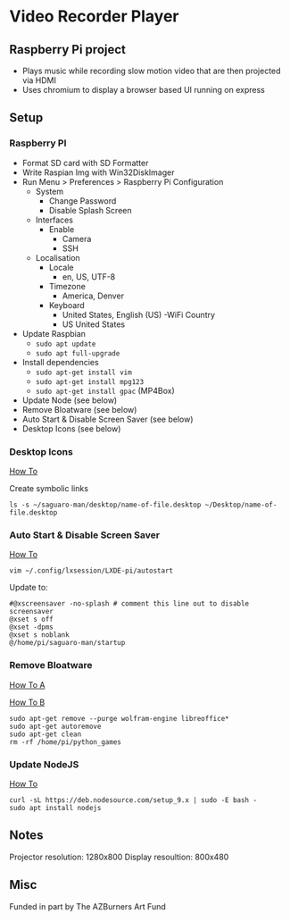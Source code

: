 # Video Recorder Player

## Raspberry Pi project

- Plays music while recording slow motion video that are then projected via HDMI
- Uses chromium to display a browser based UI running on express

## Setup

### Raspberry PI

- Format SD card with SD Formatter
- Write Raspian Img with Win32DiskImager
- Run Menu > Preferences > Raspberry Pi Configuration
  - System
    - Change Password
    - Disable Splash Screen
  - Interfaces
    - Enable
      - Camera
      - SSH
  - Localisation
    - Locale
      - en, US, UTF-8
    - Timezone
      - America, Denver
    - Keyboard
      - United States, English (US)
    -WiFi Country
      - US United States
- Update Raspbian
  - ```sudo apt update```
  - ```sudo apt full-upgrade```
- Install dependencies
  - ```sudo apt-get install vim```
  - ```sudo apt-get install mpg123```
  - ```sudo apt-get install gpac``` (MP4Box)
- Update Node (see below)
- Remove Bloatware (see below)
- Auto Start & Disable Screen Saver (see below)
- Desktop Icons (see below)

### Desktop Icons

[How To](http://www.raspberry-projects.com/pi/pi-operating-systems/raspbian/gui/desktop-shortcuts)

Create symbolic links

```
ls -s ~/saguaro-man/desktop/name-of-file.desktop ~/Desktop/name-of-file.desktop
```

### Auto Start & Disable Screen Saver

[How To](https://www.raspberrypi.org/forums/viewtopic.php?f=91&t=163316)

```
vim ~/.config/lxsession/LXDE-pi/autostart
```

Update to:

```
#@xscreensaver -no-splash # comment this line out to disable screensaver
@xset s off
@xset -dpms
@xset s noblank
@/home/pi/saguaro-man/startup
```

### Remove Bloatware

[How To A](http://raspi.tv/2016/how-to-free-up-some-space-on-your-raspbian-sd-card-remove-wolfram-libreoffice)

[How To B](https://project.altservice.com/issues/418)

```
sudo apt-get remove --purge wolfram-engine libreoffice*
sudo apt-get autoremove
sudo apt-get clean
rm -rf /home/pi/python_games
```

### Update NodeJS

[How To](http://thisdavej.com/beginners-guide-to-installing-node-js-on-a-raspberry-pi/)

```
curl -sL https://deb.nodesource.com/setup_9.x | sudo -E bash -
sudo apt install nodejs
```

## Notes

Projector resolution: 1280x800
Display resoultion: 800x480

## Misc

Funded in part by The AZBurners Art Fund
